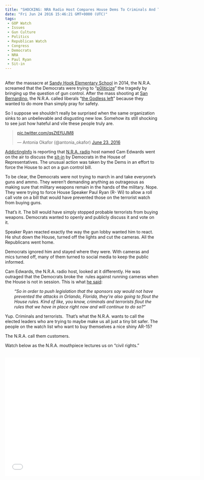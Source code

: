 ```yaml
---
title: "SHOCKING: NRA Radio Host Compares House Dems To Criminals And Terrorists (Video)"
date: "Fri Jun 24 2016 15:46:21 GMT+0000 (UTC)"
tags: 
 - GOP Watch
 - Issues
 - Gun Culture
 - Politics
 - Republican Watch
 - Congress
 - Democrats
 - NRA
 - Paul Ryan
 - Sit-in
---
```

<p><!--OffDef--></p><p><!--Ads1--><br>
After the massacre at <a href="http://www.cnn.com/interactive/2012/12/us/sandy-hook-timeline/" onclick="__gaTracker(&apos;send&apos;, &apos;event&apos;, &apos;outbound-article&apos;, &apos;http://www.cnn.com/interactive/2012/12/us/sandy-hook-timeline/&apos;, &apos;Sandy Hook Elementary School&apos;);">Sandy Hook Elementary School</a> in 2014, the N.R.A. screamed that the Democrats were trying to &#x201C;<a href="http://thehill.com/blogs/blog-briefing-room/news/274461-norquist-accuses-obama-of-politicizing-sandy-hook-school-shooting" onclick="__gaTracker(&apos;send&apos;, &apos;event&apos;, &apos;outbound-article&apos;, &apos;http://thehill.com/blogs/blog-briefing-room/news/274461-norquist-accuses-obama-of-politicizing-sandy-hook-school-shooting&apos;, &apos;p0liticize&apos;);">p0liticize</a>&#x201D; the tragedy by bringing up the question of&#xA0;gun control. After the mass shooting at <a href="http://www.nbcnews.com/storyline/san-bernardino-shooting" onclick="__gaTracker(&apos;send&apos;, &apos;event&apos;, &apos;outbound-article&apos;, &apos;http://www.nbcnews.com/storyline/san-bernardino-shooting&apos;, &apos;San Bernardino&apos;);">San Bernardino</a>, the N.R.A. called liberals &#x201C;<a href="http://mediamatters.org/blog/2015/12/14/nra-uses-the-san-bernardino-mass-shooting-to-co/207475" onclick="__gaTracker(&apos;send&apos;, &apos;event&apos;, &apos;outbound-article&apos;, &apos;http://mediamatters.org/blog/2015/12/14/nra-uses-the-san-bernardino-mass-shooting-to-co/207475&apos;, &apos;the Godless left&apos;);">the Godless left</a>&#x201D; because they wanted to do more than simply pray for safety.</p><p>So I suppose we shouldn&#x2019;t really be surprised when the same organization sinks to an unbelievable and disgusting new low. Somehow its still shocking to see just how hateful and vile these people truly are.</p><blockquote class="twitter-tweet" data-width="500"><p lang="und" dir="ltr"><a href="https://t.co/qsZtEfUJM8" onclick="__gaTracker(&apos;send&apos;, &apos;event&apos;, &apos;outbound-article&apos;, &apos;https://t.co/qsZtEfUJM8&apos;, &apos;pic.twitter.com/qsZtEfUJM8&apos;);">pic.twitter.com/qsZtEfUJM8</a></p>
<p>&#x2014; Antonia Okafor (@antonia_okafor) <a href="https://twitter.com/antonia_okafor/status/745809736163942400" onclick="__gaTracker(&apos;send&apos;, &apos;event&apos;, &apos;outbound-article&apos;, &apos;https://twitter.com/antonia_okafor/status/745809736163942400&apos;, &apos;June 23, 2016&apos;);">June 23, 2016</a></p></blockquote><p><script async src="//platform.twitter.com/widgets.js" charset="utf-8"></script></p><p><a href="http://addictinginfo.org/2016/06/23/this-nra-radio-host-just-likened-dems-fighting-for-gun-safety-laws-to-criminals-and-terrorists-video/" onclick="__gaTracker(&apos;send&apos;, &apos;event&apos;, &apos;outbound-article&apos;, &apos;http://addictinginfo.org/2016/06/23/this-nra-radio-host-just-likened-dems-fighting-for-gun-safety-laws-to-criminals-and-terrorists-video/&apos;, &apos;AddictingInfo&apos;);">AddictingInfo</a>&#xA0;is reporting that <a href="https://www.nranews.com/series/cam-and-company" onclick="__gaTracker(&apos;send&apos;, &apos;event&apos;, &apos;outbound-article&apos;, &apos;https://www.nranews.com/series/cam-and-company&apos;, &apos;N.R.A. radio&apos;);">N.R.A. radio</a> host named Cam Edwards went on the air to discuss the <a href="http://www.politico.com/story/2016/06/democrats-stage-sit-in-on-house-floor-to-force-gun-vote-224656" onclick="__gaTracker(&apos;send&apos;, &apos;event&apos;, &apos;outbound-article&apos;, &apos;http://www.politico.com/story/2016/06/democrats-stage-sit-in-on-house-floor-to-force-gun-vote-224656&apos;, &apos;sit-in&apos;);">sit-in</a>&#xA0;by Democrats in the House of Representatives. The unusual action was&#xA0;taken by the Dems in an effort to force the House to act on a gun control bill.</p><p>To be clear, the Democrats were not trying to march in and take everyone&#x2019;s guns and ammo. They weren&#x2019;t demanding anything as outrageous as making sure that military weapons remain in the hands of the military. Nope. They were trying to force House Speaker Paul Ryan (R- Wi) to allow a roll call vote on a bill that would have prevented those on the terrorist watch from buying guns.</p><p>That&#x2019;s it. The bill would have simply stopped probable terrorists from buying weapons. Democrats wanted to openly and publicly discuss it and vote on it.</p><p>Speaker Ryan reacted exactly the way the gun lobby wanted him to react. He shut down the House, turned off the lights and cut the cameras. All the Republicans went home.</p><p>Democrats ignored him and stayed where they were. With cameras and mics turned off, many of them turned to social media to keep the public informed.</p><p>Cam Edwards, the N.R.A. radio host,&#xA0;looked at it differently. He was outraged that the Democrats broke the &#xA0;rules against running cameras when the House is not in session. This is what <a href="http://addictinginfo.org/2016/06/23/this-nra-radio-host-just-likened-dems-fighting-for-gun-safety-laws-to-criminals-and-terrorists-video/" onclick="__gaTracker(&apos;send&apos;, &apos;event&apos;, &apos;outbound-article&apos;, &apos;http://addictinginfo.org/2016/06/23/this-nra-radio-host-just-likened-dems-fighting-for-gun-safety-laws-to-criminals-and-terrorists-video/&apos;, &apos;he said&apos;);">he said</a>:</p><p class="p1" style="padding-left: 30px;"><em><span class="s1">&#x201C;So in order to push legislation that the sponsors say would not have prevented the attacks in Orlando, Florida, they&#x2019;re also going to flout the House rules. Kind of like, you know, criminals and terrorists flout the rules that we have in place right now and will continue to do so?&#x201D;</span></em></p><p class="p1">Yup. Criminals and terrorists. &#xA0;That&#x2019;s what the N.R.A. wants to call the elected leaders who are trying to maybe make us all just a tiny bit safer. The people on the watch list who want to buy themselves a nice shiny AR-15?</p><p class="p1">The N.R.A. call them&#xA0;customers.</p><p class="p1">Watch below as the N.R.A. mouthpiece lectures us on &#x201C;civil rights.&#x201D;</p><p><!--Ads2--><br>
<span class="embed-youtube" style="text-align:center; display: block;"><iframe class="youtube-player" type="text/html" width="640" height="390" src="//www.youtube.com/embed/q1V2RN9tQGI?version=3&amp;rel=1&amp;fs=1&amp;autohide=2&amp;showsearch=0&amp;showinfo=1&amp;iv_load_policy=1&amp;wmode=transparent" allowfullscreen="true" style="border:0;"></iframe></span></p>
